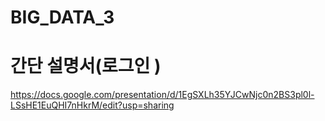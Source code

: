 # BIG_DATA_3
# 간단 설명서(로그인 )
https://docs.google.com/presentation/d/1EgSXLh35YJCwNjc0n2BS3pl0l-LSsHE1EuQHI7nHkrM/edit?usp=sharing

